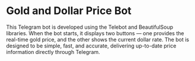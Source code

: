 ﻿ # Gold and Dollar Price Bot 

This Telegram bot is developed using the Telebot and BeautifulSoup libraries.
When the bot starts, it displays two buttons —
one provides the real-time gold price, and the other shows the current dollar rate.
The bot is designed to be simple, fast, and accurate, delivering up-to-date price information directly through Telegram.
